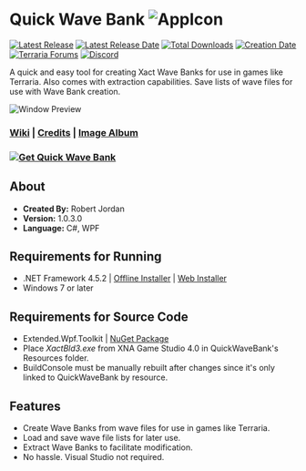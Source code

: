 # Quick Wave Bank ![AppIcon](http://i.imgur.com/kFThU0Z.png)

[![Latest Release](https://img.shields.io/github/release/trigger-death/QuickWaveBank.svg?style=flat&label=version)](https://github.com/trigger-death/QuickWaveBank/releases/latest)
[![Latest Release Date](https://img.shields.io/github/release-date-pre/trigger-death/QuickWaveBank.svg?style=flat&label=released)](https://github.com/trigger-death/QuickWaveBank/releases/latest)
[![Total Downloads](https://img.shields.io/github/downloads/trigger-death/QuickWaveBank/total.svg?style=flat)](https://github.com/trigger-death/QuickWaveBank/releases)
[![Creation Date](https://img.shields.io/badge/created-september%202017-A642FF.svg?style=flat)](https://github.com/trigger-death/QuickWaveBank/commit/bf94593dac379d7f182622f2c3b1e73e876f2d95)
[![Terraria Forums](https://img.shields.io/badge/terraria-forums-28A828.svg?style=flat)](https://forums.terraria.org/index.php?threads/61813/)
[![Discord](https://img.shields.io/discord/436949335947870238.svg?style=flat&logo=discord&label=chat&colorB=7389DC&link=https://discord.gg/vB7jUbY)](https://discord.gg/vB7jUbY)

A quick and easy tool for creating Xact Wave Banks for use in games like Terraria. Also comes with extraction capabilities. Save lists of wave files for use with Wave Bank creation.

![Window Preview](https://i.imgur.com/8JE22aX.png)

### [Wiki](https://github.com/trigger-death/QuickWaveBank/wiki) | [Credits](https://github.com/trigger-death/QuickWaveBank/wiki/Credits) | [Image Album](http://imgur.com/a/9K2vT)

### [![Get Quick Wave Bank](http://i.imgur.com/aAEqIV1.png)](https://github.com/trigger-death/QuickWaveBank/releases/latest)

## About

* **Created By:** Robert Jordan
* **Version:** 1.0.3.0
* **Language:** C#, WPF

## Requirements for Running
* .NET Framework 4.5.2 | [Offline Installer](https://www.microsoft.com/en-us/download/details.aspx?id=42642) | [Web Installer](https://www.microsoft.com/en-us/download/details.aspx?id=42643)
* Windows 7 or later

## Requirements for Source Code
* Extended.Wpf.Toolkit | [NuGet Package](https://www.nuget.org/packages/Extended.Wpf.Toolkit/)
* Place *XactBld3.exe* from XNA Game Studio 4.0 in QuickWaveBank's Resources folder.
* BuildConsole must be manually rebuilt after changes since it's only linked to QuickWaveBank by resource.

## Features
* Create Wave Banks from wave files for use in games like Terraria.
* Load and save wave file lists for later use.
* Extract Wave Banks to facilitate modification.
* No hassle. Visual Studio not required.
